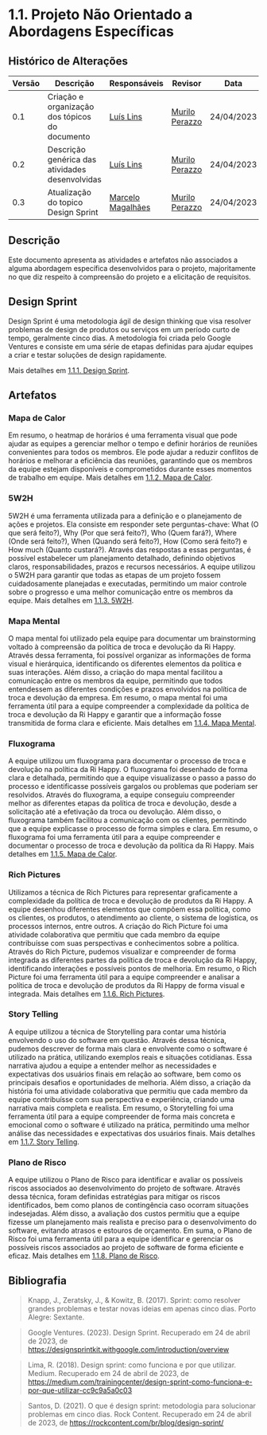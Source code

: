 # 1.1. Projeto Não Orientado a Abordagens Específicas

## Histórico de Alterações

| Versão | Descrição                                       | Responsáveis                                     | Revisor | Data       |
| ------ | ----------------------------------------------- | ------------------------------------------------ | ------- | ---------- |
| 0.1    | Criação e organização dos tópicos do documento  | [Luís Lins](https://github.com/luisgaboardi)     |[Murilo Perazzo](https://github.com/murilopbs)       | 24/04/2023 |
| 0.2    | Descrição genérica das atividades desenvolvidas | [Luís Lins](https://github.com/luisgaboardi)     |[Murilo Perazzo](https://github.com/murilopbs)       | 24/04/2023 |
| 0.3    | Atualização do topico Design Sprint             | [Marcelo Magalhães](https://github.com/marrcelo) |[Murilo Perazzo](https://github.com/murilopbs)      | 24/04/2023 |

## Descrição

Este documento apresenta as atividades e artefatos não associados a alguma abordagem específica desenvolvidos para o projeto, majoritamente no que diz respeito à compreensão do projeto e a elicitação de requisitos.

## Design Sprint

Design Sprint é uma metodologia ágil de design thinking que visa resolver problemas de design de produtos ou serviços em um período curto de tempo, geralmente cinco dias. A metodologia foi criada pelo Google Ventures e consiste em uma série de etapas definidas para ajudar equipes a criar e testar soluções de design rapidamente.

Mais detalhes em [1.1.1. Design Sprint](https://github.com/UnBArqDsw2023-1/2023.1_G6_ProjetoRiHappy/blob/main/docs/Base/Artefatos/1.1.1.DesignSprint.md).

## Artefatos

### Mapa de Calor

Em resumo, o heatmap de horários é uma ferramenta visual que pode ajudar as equipes a gerenciar melhor o tempo e definir horários de reuniões convenientes para todos os membros. Ele pode ajudar a reduzir conflitos de horários e melhorar a eficiência das reuniões, garantindo que os membros da equipe estejam disponíveis e comprometidos durante esses momentos de trabalho em equipe. Mais detalhes em [1.1.2. Mapa de Calor](https://github.com/UnBArqDsw2023-1/2023.1_G6_ProjetoRiHappy/blob/main/docs/Base/Artefatos/1.1.2.MapaCalor.md).

### 5W2H

5W2H é uma ferramenta utilizada para a definição e o planejamento de ações e projetos. Ela consiste em responder sete perguntas-chave: What (O que será feito?), Why (Por que será feito?), Who (Quem fará?), Where (Onde será feito?), When (Quando será feito?), How (Como será feito?) e How much (Quanto custará?). Através das respostas a essas perguntas, é possível estabelecer um planejamento detalhado, definindo objetivos claros, responsabilidades, prazos e recursos necessários. A equipe utilizou o 5W2H para garantir que todas as etapas de um projeto fossem cuidadosamente planejadas e executadas, permitindo um maior controle sobre o progresso e uma melhor comunicação entre os membros da equipe. Mais detalhes em [1.1.3. 5W2H](https://github.com/UnBArqDsw2023-1/2023.1_G6_ProjetoRiHappy/blob/main/docs/Base/Artefatos/1.1.3.5W2H.md).

### Mapa Mental

O mapa mental foi utilizado pela equipe para documentar um brainstorming voltado à compreensão da política de troca e devolução da Ri Happy. Através dessa ferramenta, foi possível organizar as informações de forma visual e hierárquica, identificando os diferentes elementos da política e suas interações. Além disso, a criação do mapa mental facilitou a comunicação entre os membros da equipe, permitindo que todos entendessem as diferentes condições e prazos envolvidos na política de troca e devolução da empresa. Em resumo, o mapa mental foi uma ferramenta útil para a equipe compreender a complexidade da política de troca e devolução da Ri Happy e garantir que a informação fosse transmitida de forma clara e eficiente. Mais detalhes em [1.1.4. Mapa Mental](https://github.com/UnBArqDsw2023-1/2023.1_G6_ProjetoRiHappy/blob/main/docs/Base/Artefatos/1.1.4.MapaMental.md).

### Fluxograma

A equipe utilizou um fluxograma para documentar o processo de troca e devolução na política da Ri Happy. O fluxograma foi desenhado de forma clara e detalhada, permitindo que a equipe visualizasse o passo a passo do processo e identificasse possíveis gargalos ou problemas que poderiam ser resolvidos. Através do fluxograma, a equipe conseguiu compreender melhor as diferentes etapas da política de troca e devolução, desde a solicitação até a efetivação da troca ou devolução. Além disso, o fluxograma também facilitou a comunicação com os clientes, permitindo que a equipe explicasse o processo de forma simples e clara. Em resumo, o fluxograma foi uma ferramenta útil para a equipe compreender e documentar o processo de troca e devolução da política da Ri Happy. Mais detalhes em [1.1.5. Mapa de Calor](https://github.com/UnBArqDsw2023-1/2023.1_G6_ProjetoRiHappy/blob/main/docs/Base/Artefatos/1.1.5.Fluxograma.md).

### Rich Pictures

Utilizamos a técnica de Rich Pictures para representar graficamente a complexidade da política de troca e devolução de produtos da Ri Happy. A equipe desenhou diferentes elementos que compõem essa política, como os clientes, os produtos, o atendimento ao cliente, o sistema de logística, os processos internos, entre outros. A criação do Rich Picture foi uma atividade colaborativa que permitiu que cada membro da equipe contribuísse com suas perspectivas e conhecimentos sobre a política. Através do Rich Picture, pudemos visualizar e compreender de forma integrada as diferentes partes da política de troca e devolução da Ri Happy, identificando interações e possíveis pontos de melhoria. Em resumo, o Rich Picture foi uma ferramenta útil para a equipe compreender e analisar a política de troca e devolução de produtos da Ri Happy de forma visual e integrada. Mais detalhes em [1.1.6. Rich Pictures](https://github.com/UnBArqDsw2023-1/2023.1_G6_ProjetoRiHappy/blob/main/docs/Base/Artefatos/1.1.6.RichPictures.md).

### Story Telling

A equipe utilizou a técnica de Storytelling para contar uma história envolvendo o uso do software em questão. Através dessa técnica, pudemos descrever de forma mais clara e envolvente como o software é utilizado na prática, utilizando exemplos reais e situações cotidianas. Essa narrativa ajudou a equipe a entender melhor as necessidades e expectativas dos usuários finais em relação ao software, bem como os principais desafios e oportunidades de melhoria. Além disso, a criação da história foi uma atividade colaborativa que permitiu que cada membro da equipe contribuísse com sua perspectiva e experiência, criando uma narrativa mais completa e realista. Em resumo, o Storytelling foi uma ferramenta útil para a equipe compreender de forma mais concreta e emocional como o software é utilizado na prática, permitindo uma melhor análise das necessidades e expectativas dos usuários finais. Mais detalhes em [1.1.7. Story Telling](https://github.com/UnBArqDsw2023-1/2023.1_G6_ProjetoRiHappy/blob/main/docs/Base/Artefatos/1.1.7.StoryTelling.md).

### Plano de Risco

A equipe utilizou o Plano de Risco para identificar e avaliar os possíveis riscos associados ao desenvolvimento do projeto de software. Através dessa técnica, foram definidas estratégias para mitigar os riscos identificados, bem como planos de contingência caso ocorram situações indesejadas. Além disso, a avaliação dos custos permitiu que a equipe fizesse um planejamento mais realista e preciso para o desenvolvimento do software, evitando atrasos e estouros de orçamento. Em suma, o Plano de Risco foi uma ferramenta útil para a equipe identificar e gerenciar os possíveis riscos associados ao projeto de software de forma eficiente e eficaz. Mais detalhes em [1.1.8. Plano de Risco](https://github.com/UnBArqDsw2023-1/2023.1_G6_ProjetoRiHappy/blob/main/docs/Base/Artefatos/1.1.8.PlanoRisco.md).

## Bibliografia

> Knapp, J., Zeratsky, J., & Kowitz, B. (2017). Sprint: como resolver grandes problemas e testar novas ideias em apenas cinco dias. Porto Alegre: Sextante.

> Google Ventures. (2023). Design Sprint. Recuperado em 24 de abril de 2023, de https://designsprintkit.withgoogle.com/introduction/overview

> Lima, R. (2018). Design sprint: como funciona e por que utilizar. Medium. Recuperado em 24 de abril de 2023, de https://medium.com/trainingcenter/design-sprint-como-funciona-e-por-que-utilizar-cc9c9a5a0c03

> Santos, D. (2021). O que é design sprint: metodologia para solucionar problemas em cinco dias. Rock Content. Recuperado em 24 de abril de 2023, de https://rockcontent.com/br/blog/design-sprint/
